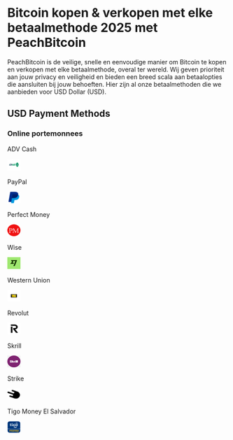 <body class="payment-methods-page">

# Bitcoin kopen & verkopen met elke betaalmethode 2025 met PeachBitcoin

PeachBitcoin is de veilige, snelle en eenvoudige manier om Bitcoin te kopen en verkopen met elke betaalmethode, overal ter wereld. Wij geven prioriteit aan jouw privacy en veiligheid en bieden een breed scala aan betaalopties die aansluiten bij jouw behoeften. Hier zijn al onze betaalmethoden die we aanbieden voor USD Dollar (USD).

## USD Payment Methods

### Online portemonnees

<div class="payment-grid">
    <div class="payment-grid-item">
        <p>ADV Cash</p> 
        <img src="/img/faq/logoimg/advcash.png" width="30px" height="27px" alt="Koop bitcoin met ADV Cash, Verkoop bitcoin met ADV Cash">
    </div>
    <div class="payment-grid-item">
        <p>PayPal</p> 
        <img src="/img/faq/logoimg/paypal.png" width="30px" height="27px" alt="Koop bitcoin met PayPal, Verkoop bitcoin met PayPal">
    </div>
    <div class="payment-grid-item">
        <p>Perfect Money</p> 
        <img src="/img/faq/logoimg/perfectmoney.png" width="30px" height="27px" alt="Koop bitcoin met Perfect Money, Verkoop bitcoin met Perfect Money">
    </div>
    <div class="payment-grid-item">
        <p>Wise</p> 
        <img src="/img/faq/logoimg/wise.png" width="30px" height="27px" alt="Koop bitcoin met Wise, Verkoop bitcoin met Wise">
    </div>
    <div class="payment-grid-item">
        <p>Western Union</p> 
        <img src="/img/faq/logoimg/westernunion.png" width="30px" height="27px" alt="Koop bitcoin met Western Union, Verkoop bitcoin met Western Union">
    </div>
    <div class="payment-grid-item">
        <p>Revolut</p> 
        <img src="/img/faq/logoimg/revolut.png" width="30px" height="27px" alt="Koop bitcoin met Revolut, Verkoop bitcoin met Revolut">
    </div>
    <div class="payment-grid-item">
        <p>Skrill</p> 
        <img src="/img/faq/logoimg/skrill.png" width="30px" height="27px" alt="Koop bitcoin met Skrill, Verkoop bitcoin met Skrill">
    </div>
    <div class="payment-grid-item">
        <p>Strike</p> 
        <img src="/img/faq/logoimg/strike.png" width="30px" height="27px" alt="Koop bitcoin met Strike, Verkoop bitcoin met Strike">
    </div>
    <div class="payment-grid-item">
        <p>Tigo Money El Salvador</p> 
        <img src="/img/faq/logoimg/tigomoney.png" width="30px" height="27px" alt="Koop bitcoin met Tigo Money, Verkoop bitcoin met Tigo Money">
    </div>
</div>

</body>
